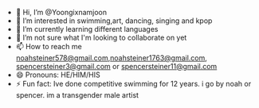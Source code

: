 - 👋 Hi, I’m @Yoongixnamjoon
- 👀 I’m interested in swimming,art, dancing, singing and kpop
- 🌱 I’m currently learning different languages 
- 💞️ I’m not sure what I'm looking to collaborate on yet
- 📫 How to reach me noahsteiner578@gmail.com,noahsteiner1763@gmail.com, spencersteiner3@gmail.com or spencersteiner11@gmail.com 
- 😄 Pronouns: HE/HIM/HIS 
- ⚡ Fun fact: Ive done competitive swimming for 12 years. i go by noah or spencer. im a transgender male artist 
